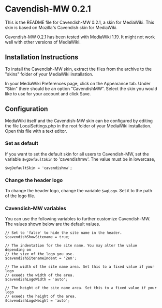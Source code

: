 # Cavendish-MW 0.2.1

This is the README file for Cavendish-MW 0.2.1, a skin for MediaWiki. This skin
is based on Mozilla's Cavendish skin for MediaWiki.

Cavendish-MW 0.2.1 has been tested with MediaWiki 1.19. It might not work well
with other versions of MediaWiki.

## Installation Instructions

To install the Cavendish-MW skin, extract the files from the archive to the
"skins" folder of your MediaWiki installation.

In your MediaWiki Preferences page, click on the Appearance tab. Under "Skin"
there should be an option "CavendishMW". Select the skin you would like to use
for your account and click Save.

## Configuration

MediaWiki itself and the Cavendish-MW skin can be configured by editing the file
LocalSettings.php in the root folder of your MediaWiki installation. Open this
file with a text editor.

### Set as default

If you want to set the default skin for all users to Cavendish-MW, set the
variable `$wgDefaultSkin` to 'cavendishmw'. The value must be in lowercase,

    $wgDefaultSkin = 'cavendishmw';

### Change the header logo

To change the header logo, change the variable `$wgLogo`. Set it to the path
of the logo file.

### Cavendish-MW variables

You can use the following variables to further customize Cavendish-MW. The
values shown below are the default values.

    // Set to 'false' to hide the site name in the header.
    $cavendishShowSitename = true;

    // The indentation for the site name. You may alter the value depending on
    // the size of the logo you use.
    $cavendishSitenameIndent = '2em';

    // The width of the site name area. Set this to a fixed value if your logo
    // exeeds the width of the area.
    $cavendishLogoWidth = 'auto';

    // The height of the site name area. Set this to a fixed value if your logo
    // exeeds the height of the area.
    $cavendishLogoHeight = 'auto';
